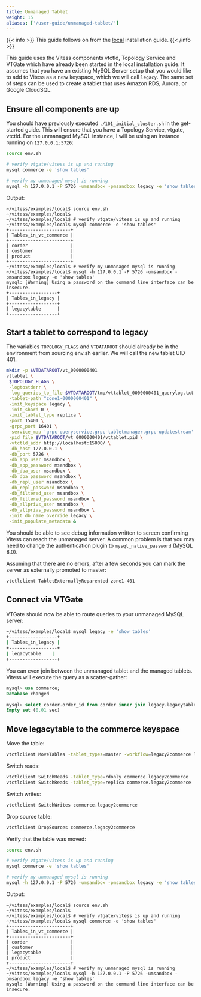 ```yaml
---
title: Unmanaged Tablet
weight: 15
aliases: ['/user-guide/unmanaged-tablet/'] 
---
```


{{< info >}}
This guide follows on from the [local](../../../get-started/local) installation guide.
{{< /info >}}

This guide uses the Vitess components vtctld, Topology Service and VTGate which have already been started in the local installation guide. It assumes that you have an existing MySQL Server setup that you would like to add to Vitess as a new keyspace, which we will call `legacy`. The same set of steps can be used to create a tablet that uses Amazon RDS, Aurora, or Google CloudSQL.

## Ensure all components are up

You should have previously executed `./101_initial_cluster.sh` in the get-started guide. This will ensure that you have a Topology Service, vtgate, vtctld. For the unmanaged MySQL instance, I will be using an instance running on `127.0.0.1:5726`:

```bash
source env.sh

# verify vtgate/vitess is up and running
mysql commerce -e 'show tables'

# verify my unmanaged mysql is running
mysql -h 127.0.0.1 -P 5726 -umsandbox -pmsandbox legacy -e 'show tables'
```

Output:

```text
~/vitess/examples/local$ source env.sh
~/vitess/examples/local$ 
~/vitess/examples/local$ # verify vtgate/vitess is up and running
~/vitess/examples/local$ mysql commerce -e 'show tables' 
+-----------------------+
| Tables_in_vt_commerce |
+-----------------------+
| corder                |
| customer              |
| product               |
+-----------------------+
~/vitess/examples/local$ # verify my unmanaged mysql is running 
~/vitess/examples/local$ mysql -h 127.0.0.1 -P 5726 -umsandbox -pmsandbox legacy -e 'show tables'
mysql: [Warning] Using a password on the command line interface can be insecure.
+------------------+
| Tables_in_legacy |
+------------------+
| legacytable      |
+------------------+
```

## Start a tablet to correspond to legacy

The variables `TOPOLOGY_FLAGS` and `VTDATAROOT` should already be in the environment from sourcing env.sh earlier. We will call the new tablet UID 401.

```bash
mkdir -p $VTDATAROOT/vt_0000000401
vttablet \
 $TOPOLOGY_FLAGS \
 -logtostderr \
 -log_queries_to_file $VTDATAROOT/tmp/vttablet_0000000401_querylog.txt \
 -tablet-path "zone1-0000000401" \
 -init_keyspace legacy \
 -init_shard 0 \
 -init_tablet_type replica \
 -port 15401 \
 -grpc_port 16401 \
 -service_map 'grpc-queryservice,grpc-tabletmanager,grpc-updatestream' \
 -pid_file $VTDATAROOT/vt_0000000401/vttablet.pid \
 -vtctld_addr http://localhost:15000/ \
 -db_host 127.0.0.1 \
 -db_port 5726 \
 -db_app_user msandbox \
 -db_app_password msandbox \
 -db_dba_user msandbox \
 -db_dba_password msandbox \
 -db_repl_user msandbox \
 -db_repl_password msandbox \
 -db_filtered_user msandbox \
 -db_filtered_password msandbox \
 -db_allprivs_user msandbox \
 -db_allprivs_password msandbox \
 -init_db_name_override legacy \
 -init_populate_metadata &
```

You should be able to see debug information written to screen confirming Vitess can reach the unmanaged server. A common problem is that you may need to change the authentication plugin to `mysql_native_password` (MySQL 8.0).

Assuming that there are no errors, after a few seconds you can mark the server as externally promoted to master:

```bash
vtctlclient TabletExternallyReparented zone1-401
```

## Connect via VTGate

VTGate should now be able to route queries to your unmanaged MySQL server:

```bash
~/vitess/examples/local$ mysql legacy -e 'show tables'
+------------------+
| Tables_in_legacy |
+------------------+
| legacytable    |
+------------------+
``` 

You can even join between the unmanaged tablet and the managed tablets. Vitess will execute the query as a scatter-gather:

```sql
mysql> use commerce;
Database changed

mysql> select corder.order_id from corder inner join legacy.legacytable on corder.order_id=legacy.legacytable.id;
Empty set (0.01 sec)
```

## Move legacytable to the commerce keyspace

Move the table:

```bash
vtctlclient MoveTables -tablet_types=master -workflow=legacy2commerce legacy commerce '{"legacytable": {}}'
```

Switch reads:

```bash
vtctlclient SwitchReads -tablet_type=rdonly commerce.legacy2commerce
vtctlclient SwitchReads -tablet_type=replica commerce.legacy2commerce
```

Switch writes:

```bash
vtctlclient SwitchWrites commerce.legacy2commerce
```

Drop source table:

```bash
vtctlclient DropSources commerce.legacy2commerce
```

Verify that the table was moved:

```bash
source env.sh

# verify vtgate/vitess is up and running
mysql commerce -e 'show tables'

# verify my unmanaged mysql is running
mysql -h 127.0.0.1 -P 5726 -umsandbox -pmsandbox legacy -e 'show tables'
```

Output:

```text
~/vitess/examples/local$ source env.sh
~/vitess/examples/local$ 
~/vitess/examples/local$ # verify vtgate/vitess is up and running
~/vitess/examples/local$ mysql commerce -e 'show tables' 
+-----------------------+
| Tables_in_vt_commerce |
+-----------------------+
| corder                |
| customer              |
| legacytable           |
| product               |
+-----------------------+
~/vitess/examples/local$ # verify my unmanaged mysql is running 
~/vitess/examples/local$ mysql -h 127.0.0.1 -P 5726 -umsandbox -pmsandbox legacy -e 'show tables'
mysql: [Warning] Using a password on the command line interface can be insecure.
```
